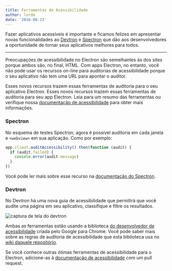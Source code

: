 ```yaml
---
title: Ferramentas de Acessibilidade
author: lorde
date: '2016-08-23'
---
```


Fazer aplicativos acessíveis é importante e ficamos felizes em apresentar novas funcionalidades ao [Devtron](https://electronjs.org/devtron) e [Spectron](https://electronjs.org/spectron) que dão aos desenvolvedores a oportunidade de tornar seus aplicativos melhores para todos.

---

Preocupações de acessibilidade no Electron são semelhantes às dos sites porque ambos são, no final, HTML. Com apps Electron, no entanto, você não pode usar os recursos on-line para auditorias de acessibilidade porque o seu aplicativo não tem uma URL para apontar o auditor.

Esses novos recursos trazem essas ferramentas de auditoria para o seu aplicativo Electron. Esses novos recursos trazem essas ferramentas de auditoria para seu app Electron. Leia para um resumo das ferramentas ou verifique nossa [documentação de acessibilidade](https://electronjs.org/docs/tutorial/accessibility/) para obter mais informações.

### Spectron

No esquema de testes Spectron, agora é possível auditoria em cada janela e `<webview>` em sua aplicação. Como por exemplo:

```javascript
app.client.auditAccessibility().then(function (audit) {
  if (audit.failed) {
    console.error(audit.message)
  }
})
```

Você pode ler mais sobre esse recurso na [documentação do Spectron](https://github.com/electron/spectron#accessibility-testing).

### Devtron

No Devtron há uma nova guia de acessibilidade que permitirá que você audite uma página em seu aplicativo, classifique e filtre os resultados.

![captura de tela do devtron](https://cloud.githubusercontent.com/assets/1305617/17156618/9f9bcd72-533f-11e6-880d-389115f40a2a.png)

Ambas as ferramentas estão usando a biblioteca [do desenvolvedor de acessibilidade](https://github.com/GoogleChrome/accessibility-developer-tools) criada pelo Google para Chrome. Você pode saber mais sobre as regras de auditoria de acessibilidade que esta biblioteca usa no [wiki daquele repositório](https://github.com/GoogleChrome/accessibility-developer-tools/wiki/Audit-Rules).

Se você conhece outras ótimas ferramentas de acessibilidade para o Electron, adicione-as à [documentação de acessibilidade](https://electronjs.org/docs/tutorial/accessibility/) com um pull request.

